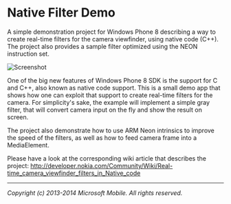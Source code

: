 Native Filter Demo
==================

A simple demonstration project for Windows Phone 8 describing a way to create
real-time filters for the camera viewfinder, using native code (C++). The
project also provides a sample filter optimized using the NEON instruction set.

![Screenshot](https://github.com/nokia-developer/native-filter-demo/raw/master/nfd_screenshot.png)

One of the big new features of Windows Phone 8 SDK is the support for C and C++,
also known as native code support. This is a small demo app that shows how one
can exploit that support to create real-time filters for the camera. For
simplicity's sake, the example will implement a simple gray filter, that will
convert camera input on the fly and show the result on screen.

The project also demonstrate how to use ARM Neon intrinsics to improve the speed
of the filters, as well as how to feed camera frame into a MediaElement.

Please have a look at the corresponding ​wiki article that describes the project:
http://developer.nokia.com/Community/Wiki/Real-time_camera_viewfinder_filters_in_Native_code

---

*Copyright (c) 2013-2014 Microsoft Mobile. All rights reserved.*
